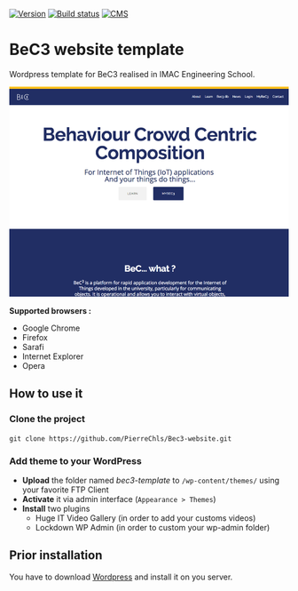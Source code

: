 [![Version](https://img.shields.io/badge/version-1.0-green.svg)](https://img.shields.io/badge/version-1.1-green.svg) [![Build status](https://img.shields.io/badge/build-passing-green.svg)](https://img.shields.io/badge/build-passing-green.svg) [![CMS](https://img.shields.io/badge/CMS-WordPress-lightgrey.svg)](https://img.shields.io/badge/CMS-WordPress-lightgrey.svg)

# BeC3 website template

Wordpress template for BeC3 realised in IMAC Engineering School.

![alt tag](https://raw.githubusercontent.com/PierreChls/Bec3-website/master/bec3-template/screenshot.png)

**Supported browsers :**

- Google Chrome
- Firefox
- Sarafi
- Internet Explorer
- Opera

## How to use it

### Clone the project

    git clone https://github.com/PierreChls/Bec3-website.git
    
### Add theme to your WordPress

- **Upload** the folder named *bec3-template* to `/wp-content/themes/` using your favorite FTP Client
- **Activate** it via admin interface (`Appearance > Themes`)
- **Install** two plugins
    - Huge IT Video Gallery (in order to add your customs videos)
    - Lockdown WP Admin (in order to custom your wp-admin folder)
    
## Prior installation

You have to download [Wordpress](https://wordpress.org/download/) and install it on you server.


